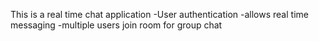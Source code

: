 This is a real time chat application
-User authentication
-allows real time messaging
-multiple users join room for group chat

